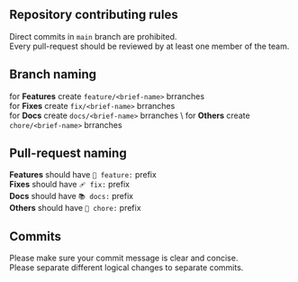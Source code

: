 ## Repository contributing rules
Direct commits in `main` branch are prohibited. \
Every pull-request should be reviewed by at least one member of the team.

## Branch naming
for **Features** create `feature/<brief-name>` brranches \
for **Fixes** create `fix/<brief-name>` brranches \
for **Docs** create `docs/<brief-name>` brranches \ 
for **Others** create `chore/<brief-name>` brranches

## Pull-request naming
**Features** should have `🚀 feature:` prefix \
**Fixes** should have `🩹 fix:` prefix \
**Docs** should have `📚 docs:` prefix \
**Others** should have `🧹 chore:` prefix

## Commits
Please make sure your commit message is clear and concise. \
Please separate different logical changes to separate commits.